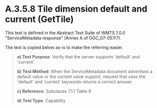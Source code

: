 # A.3.5.8 Tile dimension default and current (GetTile)

This test is defined in the Abstract Test Suite of WMTS 1.0.0 "ServiceMetadata response" (Annex A of OGC_07-057r7).

The text is copied below as-is to make the referring easier.

> **a) Test Purpose**: Verify that the server supports 'default' and 'current'.
>
> **b) Test Method**: When the ServiceMetadata document advertises a default value or the current value support, request that uses the 'default' and 'current' keywords returns a correct answer.
>
> **c) Reference**: Subclause 7.1.1 Table 9
>
> **d) Test Type**: Capability
